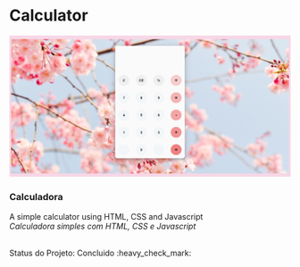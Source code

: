 <h1> Calculator </h1>
<img src="https://github.com/LuizaAlanis/calculator/blob/master/calculator.png?raw=true">
<h3> Calculadora </h3>
<p> A simple calculator using HTML, CSS and Javascript <br>
<i>Calculadora simples com HTML, CSS e Javascript</i> </p> <br>
Status do Projeto: Concluido :heavy_check_mark:
